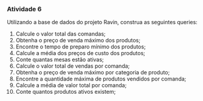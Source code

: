 ### Atividade 6

Utilizando a base de dados do projeto Ravin, construa as seguintes queries:

1. Calcule o valor total das comandas;
2. Obtenha o preço de venda máximo dos produtos;
3. Encontre o tempo de preparo mínimo dos produtos;
4. Calcule a média dos preços de custo dos produtos;
5. Conte quantas mesas estão ativas;
6. Calcule o valor total de vendas por comanda;
7. Obtenha o preço de venda máximo por categoria de produto;
8. Encontre a quantidade máxima de produtos vendidos por comanda;
9. Calcule a média de valor total por comanda;
10. Conte quantos produtos ativos existem;
